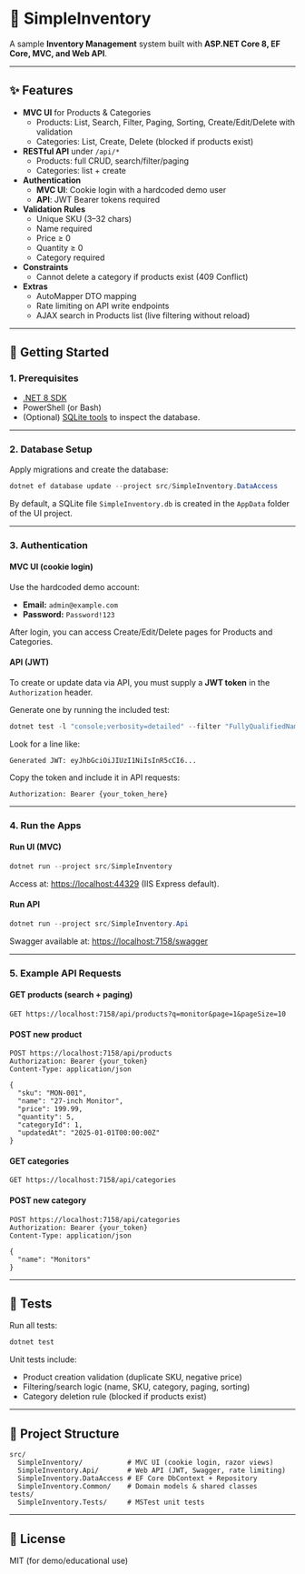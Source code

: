 # 🛒 SimpleInventory

A sample **Inventory Management** system built with **ASP.NET Core 8, EF Core, MVC, and Web API**.

---

## ✨ Features

- **MVC UI** for Products & Categories  
  - Products: List, Search, Filter, Paging, Sorting, Create/Edit/Delete with validation  
  - Categories: List, Create, Delete (blocked if products exist)  
- **RESTful API** under `/api/*`  
  - Products: full CRUD, search/filter/paging  
  - Categories: list + create  
- **Authentication**  
  - **MVC UI**: Cookie login with a hardcoded demo user  
  - **API**: JWT Bearer tokens required  
- **Validation Rules**  
  - Unique SKU (3–32 chars)  
  - Name required  
  - Price ≥ 0  
  - Quantity ≥ 0  
  - Category required  
- **Constraints**  
  - Cannot delete a category if products exist (409 Conflict)  
- **Extras**  
  - AutoMapper DTO mapping  
  - Rate limiting on API write endpoints  
  - AJAX search in Products list (live filtering without reload)  

---

## 🚀 Getting Started

### 1. Prerequisites
- [.NET 8 SDK](https://dotnet.microsoft.com/en-us/download)
- PowerShell (or Bash)
- (Optional) [SQLite tools](https://www.sqlite.org/download.html) to inspect the database.

---

### 2. Database Setup
Apply migrations and create the database:

```powershell
dotnet ef database update --project src/SimpleInventory.DataAccess
```

By default, a SQLite file `SimpleInventory.db` is created in the `AppData` folder of the UI project.

---

### 3. Authentication

#### MVC UI (cookie login)
Use the hardcoded demo account:

- **Email:** `admin@example.com`  
- **Password:** `Password!123`

After login, you can access Create/Edit/Delete pages for Products and Categories.

#### API (JWT)
To create or update data via API, you must supply a **JWT token** in the `Authorization` header.

Generate one by running the included test:

```powershell
dotnet test -l "console;verbosity=detailed" --filter "FullyQualifiedName~JwtTests.GenerateToken_ShouldReturn_ValidJwt"
```

Look for a line like:
```
Generated JWT: eyJhbGciOiJIUzI1NiIsInR5cCI6...
```

Copy the token and include it in API requests:
```
Authorization: Bearer {your_token_here}
```

---

### 4. Run the Apps

#### Run UI (MVC)
```powershell
dotnet run --project src/SimpleInventory
```
Access at: [https://localhost:44329](https://localhost:44329) (IIS Express default).

#### Run API
```powershell
dotnet run --project src/SimpleInventory.Api
```
Swagger available at: [https://localhost:7158/swagger](https://localhost:7158/swagger)

---

### 5. Example API Requests

#### GET products (search + paging)
```http
GET https://localhost:7158/api/products?q=monitor&page=1&pageSize=10
```

#### POST new product
```http
POST https://localhost:7158/api/products
Authorization: Bearer {your_token}
Content-Type: application/json

{
  "sku": "MON-001",
  "name": "27-inch Monitor",
  "price": 199.99,
  "quantity": 5,
  "categoryId": 1,
  "updatedAt": "2025-01-01T00:00:00Z"
}
```

#### GET categories
```http
GET https://localhost:7158/api/categories
```

#### POST new category
```http
POST https://localhost:7158/api/categories
Authorization: Bearer {your_token}
Content-Type: application/json

{
  "name": "Monitors"
}
```

---

## 🧪 Tests

Run all tests:

```powershell
dotnet test
```

Unit tests include:
- Product creation validation (duplicate SKU, negative price)
- Filtering/search logic (name, SKU, category, paging, sorting)
- Category deletion rule (blocked if products exist)

---

## 📂 Project Structure

```
src/
  SimpleInventory/           # MVC UI (cookie login, razor views)
  SimpleInventory.Api/       # Web API (JWT, Swagger, rate limiting)
  SimpleInventory.DataAccess # EF Core DbContext + Repository
  SimpleInventory.Common/    # Domain models & shared classes
tests/
  SimpleInventory.Tests/     # MSTest unit tests
```

---

## 📝 License
MIT (for demo/educational use)
